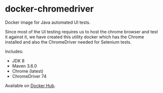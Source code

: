 # docker-chromedriver

Docker image for Java automated UI tests.

Since most of the UI testing requires us to host the chrome browser and test it against it, we have created this utility docker which has the Chrome installed and also the ChromeDriver needed for Selenium tests.

Includes:

* JDK 8
* Maven 3.6.0
* Chrome (latest)
* ChromeDriver 74

Available on [Docker Hub](https://hub.docker.com/r/vaibhav14/chrome74).
